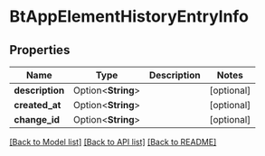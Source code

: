 # BtAppElementHistoryEntryInfo

## Properties

Name | Type | Description | Notes
------------ | ------------- | ------------- | -------------
**description** | Option<**String**> |  | [optional]
**created_at** | Option<**String**> |  | [optional]
**change_id** | Option<**String**> |  | [optional]

[[Back to Model list]](../README.md#documentation-for-models) [[Back to API list]](../README.md#documentation-for-api-endpoints) [[Back to README]](../README.md)


